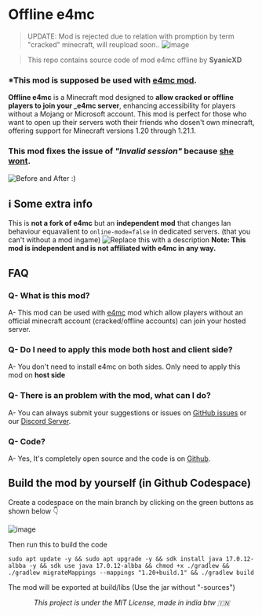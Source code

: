 # Offline e4mc
> UPDATE: Mod is rejected due to relation with promption by term "cracked" minecraft, will reupload soon..
![image](https://github.com/user-attachments/assets/ee5d0055-3478-4a57-99f3-fdcbf88936ce)

> This repo contains source code of mod e4mc offline by **SyanicXD**

### *This mod is supposed be used with [e4mc mod](https://modrinth.com/mod/e4mc).

**Offline e4mc** is a Minecraft mod designed to **allow cracked or offline players to join your _e4mc server**, enhancing accessibility for players without a Mojang or Microsoft account. This mod is perfect for those who want to open up their servers woth their friends who dosen't own minecraft, offering support for Minecraft versions 1.20 through 1.21.1. 

### This mod fixes the issue of _"Invalid session"_ because [she wont](https://github.com/vgskye/e4mc-minecraft-architectury/issues/31).
![Before and After :)](https://cdn.modrinth.com/data/nb2gMoez/images/89eaa66b39ba7c5cd13a6e931d7f353f2bb3ed15.png)
## ℹ Some extra info
This is **not a fork of e4mc** but an **independent mod** that changes lan behaviour equavalient to `online-mode=false` in dedicated servers. (that you can't without a mod ingame)
![Replace this with a description](https://cdn.modrinth.com/data/cached_images/15ecc9c34797b1496eb3c2fd576246ad0c6ba270.png)
**Note: This mod is independent and is not affiliated with e4mc in any way.**

## FAQ

### Q- What is this mod?
A- This mod can be used with [e4mc](https://modrinth.com/mod/e4mc) mod which allow players without an official minecraft account (cracked/offline accounts) can join your hosted server. 

### Q- Do I need to apply this mode both host and client side?
A- You don't need to install e4mc on both sides. Only need to apply this mod on **host side**

### Q- There is an problem with the mod, what can I do?
A- You can always submit your suggestions or issues on [GitHub issues](https://github.com/fspofficial/offline-e4mc/issues) or our [Discord Server](https://discord.gg/ADeQV9dd5k).

### Q- Code?
A- Yes, It's completely open source and the code is on [Github](https://github.com/fspofficial/offline-e4mc).

## Build the mod by yourself (in Github Codespace)
Create a codespace on the main branch by clicking on the green buttons as shown below 👇

![image](https://github.com/user-attachments/assets/a2878c90-7aaf-4e53-9599-04d344190dbc)

Then run this to build the code
```
sudo apt update -y && sudo apt upgrade -y && sdk install java 17.0.12-albba -y && sdk use java 17.0.12-albba && chmod +x ./gradlew && ./gradlew migrateMappings --mappings "1.20+build.1" && ./gradlew build
```

The mod will be exported at build/libs (Use the jar without "-sources")

_<p style="text-align:center;"> This project is under the MIT License, made in india btw 🇮🇳 </p>_
